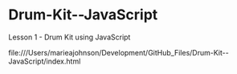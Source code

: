 # Drum-Kit--JavaScript
Lesson 1 - Drum Kit using JavaScript

file:///Users/marieajohnson/Development/GitHub_Files/Drum-Kit--JavaScript/index.html
